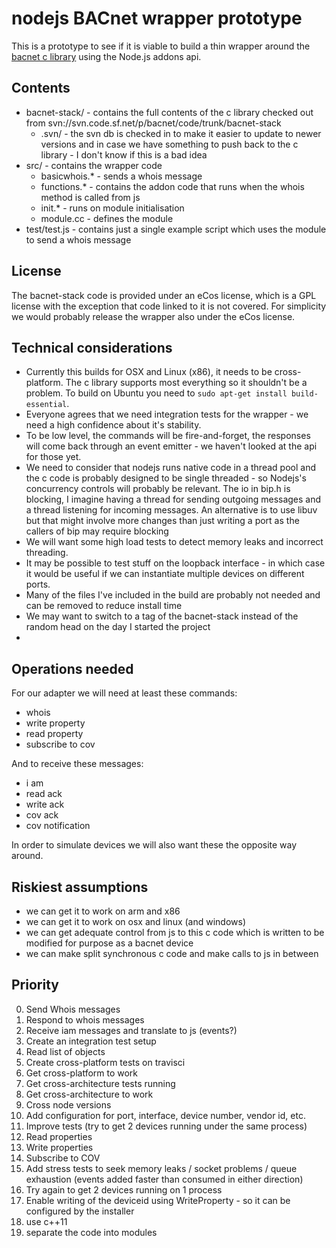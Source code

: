 # nodejs BACnet wrapper prototype

This is a prototype to see if it is viable to build a thin wrapper around the
[bacnet c library](http://bacnet.sourceforge.net/) using the Node.js addons api.

## Contents

- bacnet-stack/ - contains the full contents of the c library checked out from svn://svn.code.sf.net/p/bacnet/code/trunk/bacnet-stack
  - .svn/ - the svn db is checked in to make it easier to update to newer versions and in case we have something to push back to the c library - I don't know if this is a bad idea
- src/ - contains the wrapper code
  - basicwhois.* - sends a whois message
  - functions.* - contains the addon code that runs when the whois method is called from js
  - init.* - runs on module initialisation
  - module.cc - defines the module
- test/test.js - contains just a single example script which uses the module to send a whois message

## License

The bacnet-stack code is provided under an eCos license, which is a GPL license with the exception that code linked to
it is not covered. For simplicity we would probably release the wrapper also under the eCos license.

## Technical considerations

- Currently this builds for OSX and Linux (x86), it needs to be cross-platform. The c library supports most everything
  so it shouldn't be a problem.  To build on Ubuntu you need to `sudo apt-get install build-essential`.
- Everyone agrees that we need integration tests for the wrapper - we need a high confidence about it's stability.
- To be low level, the commands will be fire-and-forget, the responses will come back through an event emitter - we
  haven't looked at the api for those yet.
- We need to consider that nodejs runs native code in a thread pool and the c code is probably designed to be single
  threaded - so Nodejs's concurrency controls will probably be relevant. The io in bip.h is blocking, I imagine having a
  thread for sending outgoing messages and a thread listening for incoming messages. An alternative is to use libuv but
  that might involve more changes than just writing a port as the callers of bip may require blocking
- We will want some high load tests to detect memory leaks and incorrect threading.
- It may be possible to test stuff on the loopback interface - in which case it would be useful if we can instantiate
  multiple devices on different ports.
- Many of the files I've included in the build are probably not needed and can be removed to reduce install time
- We may want to switch to a tag of the bacnet-stack instead of the random head on the day I started the project
-

## Operations needed

For our adapter we will need at least these commands:

- whois
- write property
- read property
- subscribe to cov

And to receive these messages:

- i am
- read ack
- write ack
- cov ack
- cov notification

In order to simulate devices we will also want these the opposite way around.

## Riskiest assumptions

- we can get it to work on arm and x86
- we can get it to work on osx and linux (and windows)
- we can get adequate control from js to this c code which is written to be modified for purpose as a bacnet device
- we can make split synchronous c code and make calls to js in between

## Priority

0. Send Whois messages
1. Respond to whois messages
2. Receive iam messages and translate to js (events?)
3. Create an integration test setup
9. Read list of objects
3. Create cross-platform tests on travisci
4. Get cross-platform to work
5. Get cross-architecture tests running
6. Get cross-architecture to work
6. Cross node versions
7. Add configuration for port, interface, device number, vendor id, etc.
8. Improve tests (try to get 2 devices running under the same process)
10. Read properties
11. Write properties
12. Subscribe to COV
13. Add stress tests to seek memory leaks / socket problems / queue exhaustion (events added faster than consumed in either direction)
14. Try again to get 2 devices running on 1 process
15. Enable writing of the deviceid using WriteProperty - so it can be configured by the installer
16. use c++11
17. separate the code into modules

